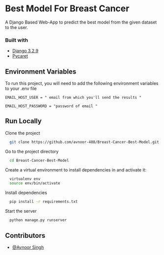 
# Best Model For Breast Cancer

A Django Based Web-App to predict the best model from the given dataset to the user.

### Built with
* [Django 3.2.9](https://www.djangoproject.com/)
* [Pycaret](https://pycaret.org/)

## Environment Variables

To run this project, you will need to add the following environment variables to your .env file

`EMAIL_HOST_USER = " email from which you'll send the results " `

`EMAIL_HOST_PASSWORD = "password of email "`

## Run Locally

Clone the project

```bash
  git clone https://github.com/avnoor-488/Breast-Cancer-Best-Model.git

```

Go to the project directory

```bash
  cd Breast-Cancer-Best-Model 
```
Create a virtual environment to install dependencies in and activate it:

```bash
  virtualenv env
  source env/bin/activate 
```

Install dependencies

```bash
  pip install -r requirements.txt
```

Start the server

```bash
  python manage.py runserver
```


## Contributors

- [@Avnoor Singh](https://www.github.com/avnoor-488)


